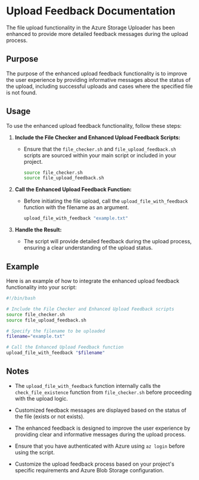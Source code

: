 
# Upload Feedback Documentation

The file upload functionality in the Azure Storage Uploader has been enhanced to provide more detailed feedback messages during the upload process.

## Purpose

The purpose of the enhanced upload feedback functionality is to improve the user experience by providing informative messages about the status of the upload, including successful uploads and cases where the specified file is not found.

## Usage

To use the enhanced upload feedback functionality, follow these steps:

1. **Include the File Checker and Enhanced Upload Feedback Scripts:**
   - Ensure that the `file_checker.sh` and `file_upload_feedback.sh` scripts are sourced within your main script or included in your project.

     ```bash
     source file_checker.sh
     source file_upload_feedback.sh
     ```

2. **Call the Enhanced Upload Feedback Function:**
   - Before initiating the file upload, call the `upload_file_with_feedback` function with the filename as an argument.

     ```bash
     upload_file_with_feedback "example.txt"
     ```

3. **Handle the Result:**
   - The script will provide detailed feedback during the upload process, ensuring a clear understanding of the upload status.

## Example

Here is an example of how to integrate the enhanced upload feedback functionality into your script:

```bash
#!/bin/bash

# Include the File Checker and Enhanced Upload Feedback scripts
source file_checker.sh
source file_upload_feedback.sh

# Specify the filename to be uploaded
filename="example.txt"

# Call the Enhanced Upload Feedback function
upload_file_with_feedback "$filename"
```

## Notes

- The `upload_file_with_feedback` function internally calls the `check_file_existence` function from `file_checker.sh` before proceeding with the upload logic.

- Customized feedback messages are displayed based on the status of the file (exists or not exists).

- The enhanced feedback is designed to improve the user experience by providing clear and informative messages during the upload process.

- Ensure that you have authenticated with Azure using `az login` before using the script.

- Customize the upload feedback process based on your project's specific requirements and Azure Blob Storage configuration.
